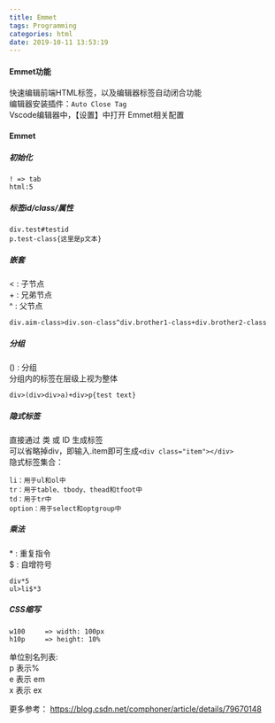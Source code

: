 ```yaml
---
title: Emmet
tags: Programming
categories: html
date: 2019-10-11 13:53:19
---
```

#### Emmet功能
快速编辑前端HTML标签，以及编辑器标签自动闭合功能  
编辑器安装插件：`Auto Close Tag`  
Vscode编辑器中，【设置】中打开 Emmet相关配置  

#### Emmet
##### 初始化
```
! => tab
html:5
```

##### 标签id/class/属性
```
div.test#testid
p.test-class{这里是p文本}
```
##### 嵌套
< : 子节点  
\+ : 兄弟节点  
^ : 父节点
```
div.aim-class>div.son-class^div.brother1-class+div.brother2-class
```

##### 分组
() : 分组  
分组内的标签在层级上视为整体
```
div>(div>div>a)+div>p{test text}
```
##### 隐式标签
直接通过 类 或 ID 生成标签  
可以省略掉div，即输入.item即可生成`<div class="item"></div>`  
隐式标签集合： 
```
li：用于ul和ol中
tr：用于table、tbody、thead和tfoot中
td：用于tr中
option：用于select和optgroup中
```
##### 乘法
\* : 重复指令  
$ : 自增符号
```
div*5
ul>li$*3
```

##### CSS缩写 
```
w100     => width: 100px
h10p     => height: 10%
```
单位别名列表:  
p 表示%  
e 表示 em  
x 表示 ex  

更多参考： <https://blog.csdn.net/comphoner/article/details/79670148>